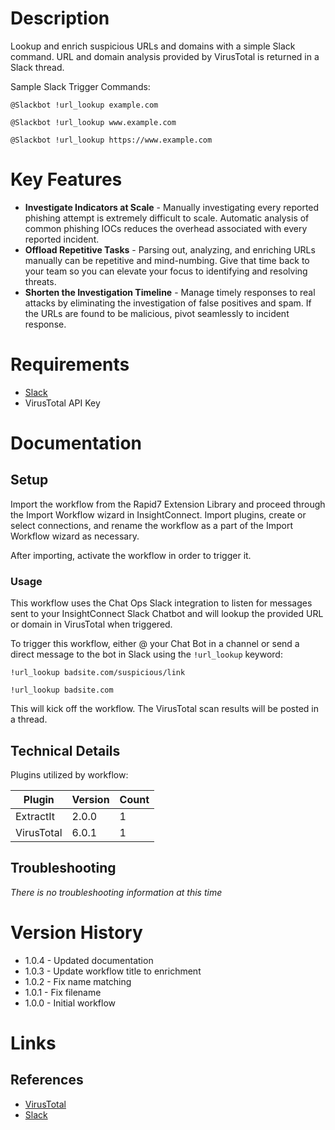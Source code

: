 # Description

Lookup and enrich suspicious URLs and domains with a simple Slack command. URL and domain analysis provided by VirusTotal is returned in a Slack thread.

Sample Slack Trigger Commands:

`@Slackbot !url_lookup example.com`

`@Slackbot !url_lookup www.example.com`

`@Slackbot !url_lookup https://www.example.com`

# Key Features

* **Investigate Indicators at Scale** - Manually investigating every reported phishing attempt is extremely difficult to scale. Automatic analysis of common phishing IOCs reduces the overhead associated with every reported incident.
* **Offload Repetitive Tasks** - Parsing out, analyzing, and enriching URLs manually can be repetitive and mind-numbing. Give that time back to your team so you can elevate your focus to identifying and resolving threats.
* **Shorten the Investigation Timeline** - Manage timely responses to real attacks by eliminating the investigation of false positives and spam. If the URLs are found to be malicious, pivot seamlessly to incident response.

# Requirements

* [Slack](https://insightconnect.help.rapid7.com/docs/configure-slack-for-chatops)
* VirusTotal API Key

# Documentation

## Setup

Import the workflow from the Rapid7 Extension Library and proceed through the Import Workflow wizard in InsightConnect. Import plugins, create or select connections, and rename the workflow as a part of the Import Workflow wizard as necessary.

After importing, activate the workflow in order to trigger it.

### Usage

This workflow uses the Chat Ops Slack integration to listen for messages sent to your InsightConnect Slack Chatbot and will lookup the provided URL or domain in VirusTotal when triggered.

To trigger this workflow, either @ your Chat Bot in  a channel or send a direct message to the bot in Slack using the `!url_lookup` keyword:

`!url_lookup badsite.com/suspicious/link`

`!url_lookup badsite.com`

This will kick off the workflow. The VirusTotal scan results will be posted in a thread.

## Technical Details

Plugins utilized by workflow:

|Plugin|Version|Count|
|----|----|--------|
|ExtractIt|2.0.0|1|
|VirusTotal|6.0.1|1|

## Troubleshooting

_There is no troubleshooting information at this time_

# Version History

* 1.0.4 - Updated documentation
* 1.0.3 - Update workflow title to enrichment
* 1.0.2 - Fix name matching
* 1.0.1 - Fix filename
* 1.0.0 - Initial workflow

# Links

## References

* [VirusTotal](https://www.virustotal.com/gui/home/upload)
* [Slack](https://slack.com)
